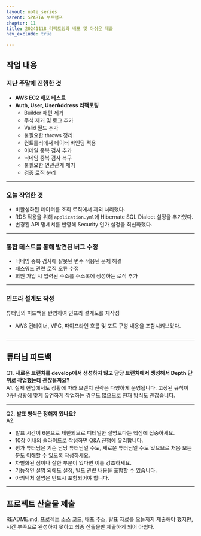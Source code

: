 ```yaml
---
layout: note_series
parent: SPARTA 부트캠프
chapter: 11
title: 20241118_리팩토링과 배포 및 아쉬운 제출
nav_exclude: true

---
```


## 작업 내용
### 지난 주말에 진행한 것
- **AWS EC2 배포 테스트**
- **Auth, User, UserAddress 리팩토링**
  - Builder 패턴 제거
  - 주석 제거 및 로그 추가
  - Valid 필드 추가
  - 불필요한 throws 정리
  - 컨트롤러에서 데이터 바인딩 적용
  - 이메일 중복 검사 추가
  - 닉네임 중복 검사 복구
  - 불필요한 연관관계 제거
  - 검증 로직 분리

---

### 오늘 작업한 것
- 비활성화된 데이터를 조회 로직에서 제외 처리했다.
- RDS 적용을 위해 `application.yml`에 Hibernate SQL Dialect 설정을 추가했다.
- 변경된 API 명세서를 반영해 Security 인가 설정을 최신화했다.

---

### 통합 테스트를 통해 발견된 버그 수정
- 닉네임 중복 검사에 잘못된 변수 적용된 문제 해결
- 패스워드 관련 로직 오류 수정
- 회원 가입 시 입력된 주소를 주소록에 생성하는 로직 추가

---

### 인프라 설계도 작성
튜터님의 피드백을 반영하여 인프라 설계도를 재작성
- AWS 컨테이너, VPC, 파이프라인 흐름 및 포트 구성 내용을 포함시켜보았다.

<img class="cdn-img" id="241118-인프라설계도.png">

---

## 튜터님 피드백
Q1. **새로운 브랜치를 develop에서 생성하지 않고 담당 브랜치에서 생성해서 Depth 단위로 작업했는데 괜찮을까요?**  
A1. 실제 현업에서도 상황에 따라 브랜치 전략은 다양하게 운영됩니다. 고정된 규칙이 아닌 상황에 맞게 유연하게 작업하는 경우도 많으므로 현재 방식도 괜찮습니다.

---

Q2. **발표 형식은 정해져 있나요?**  
A2.
- 발표 시간이 6분으로 제한되므로 디테일한 설명보다는 핵심에 집중하세요.
- 10장 이내의 슬라이드로 작성하면 Q&A 진행에 유리합니다.
- 평가 튜터님은 기존 담당 튜터님일 수도, 새로운 튜터님일 수도 있으므로 처음 보는 분도 이해할 수 있도록 작성하세요.
- 차별화된 점이나 잘한 부분이 있다면 이를 강조하세요.
- 기능적인 설명 외에도 설정, 빌드 관련 내용을 포함할 수 있습니다.
- 아키텍처 설명은 반드시 포함되어야 합니다.

---

## 프로젝트 산출물 제출
README.md, 프로젝트 소스 코드, 배포 주소, 발표 자료를 오늘까지 제출해야 했지만, 시간 부족으로 완성하지 못하고 최종 산출물만 제출하게 되어 아쉽다.
